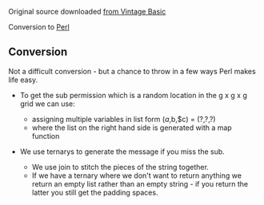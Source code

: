 Original source downloaded [from Vintage Basic](http://www.vintage-basic.net/games.html)

Conversion to [Perl](https://www.perl.org/)

## Conversion

Not a difficult conversion - but a chance to throw in a few ways
Perl makes life easy.

 * To get the sub permission which is a random location in the g x g x g grid we can use:
   * assigning multiple variables in list form ($a,$b,$c) = (?,?,?)
   * where the list on the right hand side is generated with a map function

 * We use ternarys to generate the message if you miss the sub.
   * We use join to stitch the pieces of the string together.
   * If we have a ternary where we don't want to return anything we return an empty list rather than an empty string - if you return the latter you still get the padding spaces.
